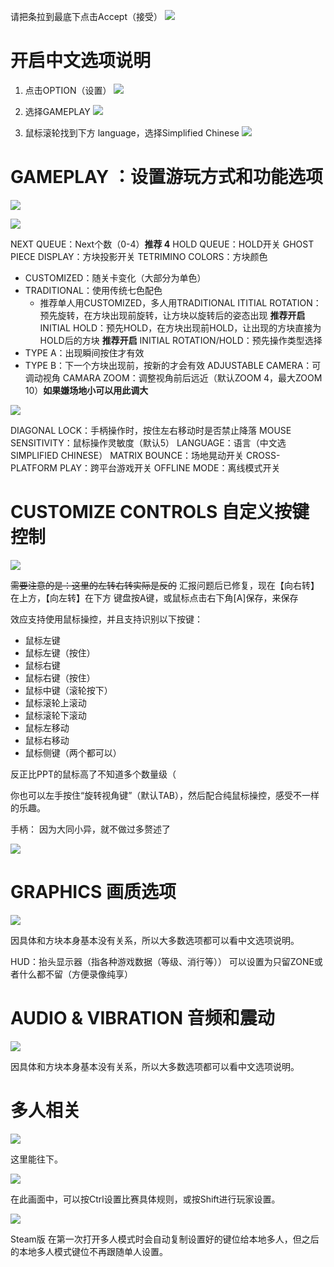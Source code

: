 请把条拉到最底下点击Accept（接受）
![](README_files/1.jpg)

# 开启中文选项说明 

1. 点击OPTION（设置）
![](README_files/2.jpg)

2. 选择GAMEPLAY
![](README_files/3.jpg)

3. 鼠标滚轮找到下方 language，选择Simplified Chinese
![](README_files/4.jpg)

# GAMEPLAY ：设置游玩方式和功能选项 

![](README_files/5.jpg)

![](README_files/6.jpg)

NEXT QUEUE：Next个数（0-4）**推荐 4**
HOLD QUEUE：HOLD开关 
GHOST PIECE DISPLAY：方块投影开关
TETRIMINO COLORS：方块颜色
* CUSTOMIZED：随关卡变化（大部分为单色）
* TRADITIONAL：使用传统七色配色
	+ 推荐单人用CUSTOMIZED，多人用TRADITIONAL
ITITIAL ROTATION： 预先旋转，在方块出现前旋转，让方块以旋转后的姿态出现 **推荐开启**
INITIAL HOLD：预先HOLD，在方块出现前HOLD，让出现的方块直接为HOLD后的方块 **推荐开启**
INITIAL ROTATION/HOLD：预先操作类型选择
* TYPE A：出现瞬间按住才有效
* TYPE B：下一个方块出现前，按新的才会有效
ADJUSTABLE CAMERA：可调动视角
CAMARA ZOOM：调整视角前后远近（默认ZOOM 4，最大ZOOM 10）**如果嫌场地小可以用此调大**

![](README_files/8.jpg)

DIAGONAL LOCK：手柄操作时，按住左右移动时是否禁止降落
MOUSE SENSITIVITY：鼠标操作灵敏度（默认5）
LANGUAGE：语言（中文选SIMPLIFIED CHINESE）
MATRIX BOUNCE：场地晃动开关
CROSS-PLATFORM PLAY：跨平台游戏开关
OFFLINE MODE：离线模式开关

# CUSTOMIZE CONTROLS 自定义按键控制

![](README_files/9.jpg)

~~需要注意的是：这里的左转右转实际是反的~~ 
汇报问题后已修复，现在【向右转】在上方，【向左转】在下方
键盘按A键，或鼠标点击右下角[A]保存，来保存

效应支持使用鼠标操控，并且支持识别以下按键：
* 鼠标左键
* 鼠标左键（按住）
* 鼠标右键
* 鼠标右键（按住）
* 鼠标中键（滚轮按下）
* 鼠标滚轮上滚动
* 鼠标滚轮下滚动
* 鼠标左移动
* 鼠标右移动
* 鼠标侧键（两个都可以）

反正比PPT的鼠标高了不知道多个数量级（

你也可以左手按住“旋转视角键”（默认TAB），然后配合纯鼠标操控，感受不一样的乐趣。

手柄：
因为大同小异，就不做过多赘述了

![](README_files/10.jpg)

# GRAPHICS 画质选项

![](README_files/11.jpg)

因具体和方块本身基本没有关系，所以大多数选项都可以看中文选项说明。

HUD：抬头显示器（指各种游戏数据（等级、消行等））
可以设置为只留ZONE或者什么都不留（方便录像纯享）

# AUDIO & VIBRATION 音频和震动

![](README_files/12.jpg)

因具体和方块本身基本没有关系，所以大多数选项都可以看中文选项说明。

# 多人相关

![](README_files/13.jpg)

这里能往下。

![](README_files/14.jpg)


在此画面中，可以按Ctrl设置比赛具体规则，或按Shift进行玩家设置。

![](README_files/7.jpg)

Steam版 在第一次打开多人模式时会自动复制设置好的键位给本地多人，但之后的本地多人模式键位不再跟随单人设置。
